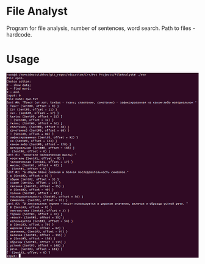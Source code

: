 # File Analyst
Program for file analysis, number of sentences, word search.
Path to files - hardcode.
# Usage

![usgage.jpeg](usage.png)